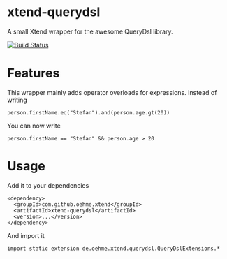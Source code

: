 xtend-querydsl
==============

A small Xtend wrapper for the awesome QueryDsl library. 

[![Build Status](https://oehme.ci.cloudbees.com/job/xtend-querydsl/badge/icon)](https://oehme.ci.cloudbees.com/job/xtend-querydsl/)

Features
========

This wrapper mainly adds operator overloads for expressions. Instead of writing

    person.firstName.eq("Stefan").and(person.age.gt(20))
  
You can now write

    person.firstName == "Stefan" && person.age > 20
    
Usage
=====

Add it to your dependencies

    <dependency>
      <groupId>com.github.oehme.xtend</groupId>
      <artifactId>xtend-querydsl</artifactId>
      <version>...</version>
    </dependency>
    
And import it

    import static extension de.oehme.xtend.querydsl.QueryDslExtensions.*
